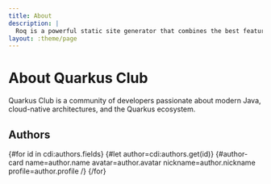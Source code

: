 ```yaml
---
title: About
description: |
  Roq is a powerful static site generator that combines the best features of tools like Jekyll and Hugo, but within the Java ecosystem. It offers a modern approach with Quarkus at its core, requiring zero configuration to get started —ideal for developers who want to jump right in, while still being flexible enough for advanced users to hook into Java for deeper customization.
layout: :theme/page
---
```


# About Quarkus Club

Quarkus Club is a community of developers passionate about modern Java, cloud-native architectures, and the Quarkus ecosystem.
## Authors

<div class="authors">
  <!-- authors.yml is in the data/ -->
  {#for id in cdi:authors.fields}
    {#let author=cdi:authors.get(id)}
    <!-- the author-card tag is defined in the default Roq theme -->
    {#author-card name=author.name avatar=author.avatar nickname=author.nickname profile=author.profile /}
  {/for}
</div>

